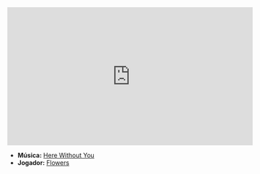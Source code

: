 <iframe width="560" height="315" src="https://www.youtube.com/embed/kPBzTxZQG5Q?si=nzO5laUsPg5rbbCn" title="YouTube video player" frameborder="0" allow="accelerometer; autoplay; clipboard-write; encrypted-media; gyroscope; picture-in-picture; web-share" referrerpolicy="strict-origin-when-cross-origin" allowfullscreen></iframe>

- **Música:** [Here Without You](../Músicas/Here%20Without%20You.md)
- **Jogador:** [Flowers](content/Jogadores/Flowers.md)